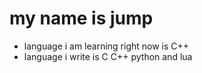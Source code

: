 # my name is jump
- language i am learning right now is C++  
- language i write is C C++ python and lua  
<!---
comment
--->
